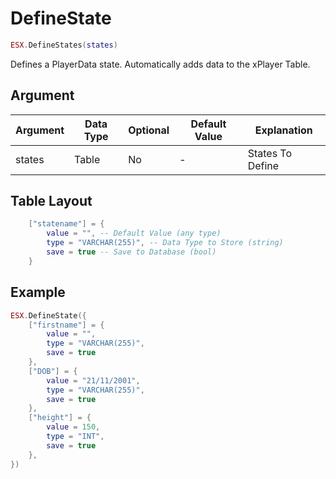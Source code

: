 # DefineState

```lua
ESX.DefineStates(states)
```

Defines a PlayerData state.
Automatically adds data to the xPlayer Table.

## Argument

| Argument | Data Type | Optional | Default Value | Explanation          |
|----------|-----------|----------|---------------|----------------------|
| states   | Table     | No       | -             | States To Define     |

## Table Layout

```lua
    ["statename"] = {
        value = "", -- Default Value (any type)
        type = "VARCHAR(255)", -- Data Type to Store (string)
        save = true -- Save to Database (bool)
    }
```

## Example

```lua
ESX.DefineState({
    ["firstname"] = {
        value = "",
        type = "VARCHAR(255)",
        save = true
    },
    ["DOB"] = {
        value = "21/11/2001",
        type = "VARCHAR(255)",
        save = true
    },
    ["height"] = {
        value = 150,
        type = "INT",
        save = true
    },
})
```